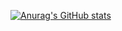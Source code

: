[![Anurag's GitHub stats](https://github-readme-stats.vercel.app/api?username=Myprivateclonelibrary)](https://github.com/anuraghazra/github-readme-stats)


